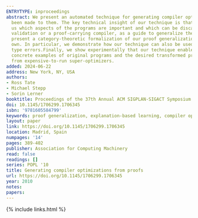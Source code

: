 ```yaml
---
ENTRYTYPE: inproceedings
abstract: We present an automated technique for generating compiler optimizations from examples of concrete programs before and after improvements have
  been made to them. The key technical insight of our technique is that a proof of equivalence between the original and transformed concrete programs informs
  us which aspects of the programs are important and which can be discarded. Our technique therefore uses these proofs, which can be produced by translation
  validation or a proof-carrying compiler, as a guide to generalize the original and transformed programs into broadly applicable optimization rules.We
  present a category-theoretic formalization of our proof generalization technique. This abstraction makes our technique applicable to logics besides our
  own. In particular, we demonstrate how our technique can also be used to learn query optimizations for relational databases or to aid programmers in debugging
  type errors.Finally, we show experimentally that our technique enables programmers to train a compiler with application-specific optimizations by providing
  concrete examples of original programs and the desired transformed programs. We also show how it enables a compiler to learn efficient-to-run optimizations
  from expensive-to-run super-optimizers.
added: 2024-06-22
address: New York, NY, USA
authors:
- Ross Tate
- Michael Stepp
- Sorin Lerner
booktitle: Proceedings of the 37th Annual ACM SIGPLAN-SIGACT Symposium on Principles of Programming Languages
doi: 10.1145/1706299.1706345
isbn: '9781605584799'
keywords: proof generalization, explanation-based learning, compiler optimization
layout: paper
link: https://doi.org/10.1145/1706299.1706345
location: Madrid, Spain
numpages: '14'
pages: 389-402
publisher: Association for Computing Machinery
read: false
readings: []
series: POPL '10
title: Generating compiler optimizations from proofs
url: https://doi.org/10.1145/1706299.1706345
year: 2010
notes:
papers:
---
```

{% include links.html %}
